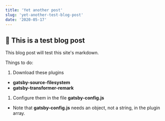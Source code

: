 ```yaml
---
title: 'Yet another post'
slug: 'yet-another-test-blog-post'
date: '2020-05-17'
---
```


## 🧪 This is a test blog post

This blog post will test this site's markdown.

Things to do:

1. Download these plugins

  - **gatsby-source-filesystem**
  - **gatsby-transformer-remark**

1. Configure them in the file **gatsby-config.js**

 - Note that **gatsby-config.js** needs an object, not a string, in the plugin array.